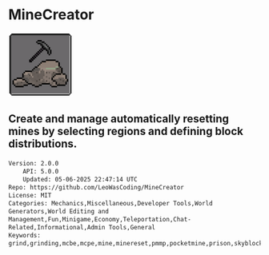 # MineCreator
<img src="https://raw.githubusercontent.com/LeoWasCoding/MineCreator/e8bb296fa9fd466bed88722f9f5deeba9880fbf0/icon.png" width="128" height="128" />

## Create and manage automatically resetting mines by selecting regions and defining block distributions.
```properties
Version: 2.0.0
    API: 5.0.0
    Updated: 05-06-2025 22:47:14 UTC
Repo: https://github.com/LeoWasCoding/MineCreator
License: MIT
Categories: Mechanics,Miscellaneous,Developer Tools,World Generators,World Editing and Management,Fun,Minigame,Economy,Teleportation,Chat-Related,Informational,Admin Tools,General
Keywords: grind,grinding,mcbe,mcpe,mine,minereset,pmmp,pocketmine,prison,skyblock
```